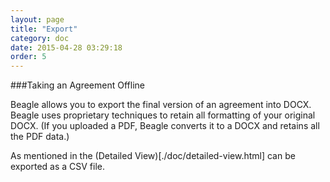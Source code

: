 ```yaml
---
layout: page
title: "Export"
category: doc
date: 2015-04-28 03:29:18
order: 5
---
```


###Taking an Agreement Offline

Beagle allows you to export the final version of an agreement into DOCX.  Beagle uses proprietary techniques to retain all formatting of your original DOCX.  (If you uploaded a PDF, Beagle converts it to a DOCX and retains all the PDF data.) 

As mentioned in the (Detailed View)[./doc/detailed-view.html] can be exported as a CSV file.  